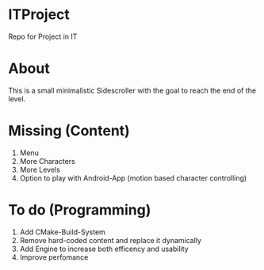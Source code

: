 # ITProject
Repo for Project in IT

# About
This is a small minimalistic Sidescroller with the goal to reach the end of the level.

# Missing (Content)
1. Menu
2. More Characters
3. More Levels
4. Option to play with Android-App (motion based character controlling)

# To do (Programming)
1. Add CMake-Build-System
2. Remove hard-coded content and replace it dynamically
3. Add Engine to increase both efficency and usability
4. Improve perfomance

